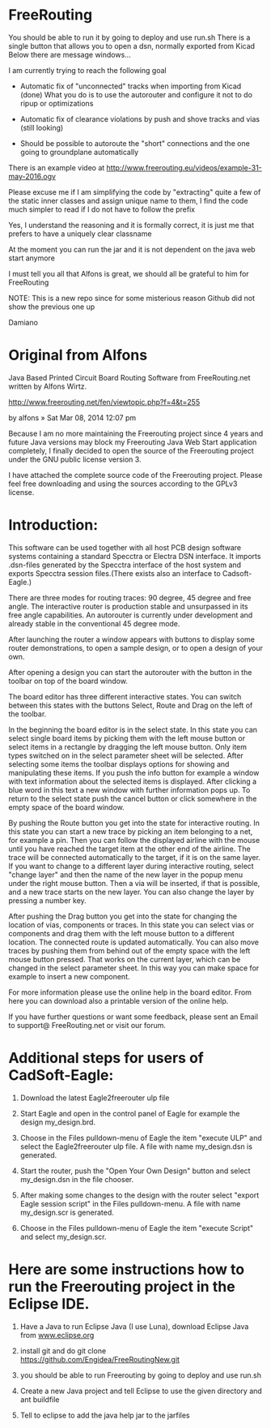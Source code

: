 FreeRouting
===========

You should be able to run it by going to deploy and use run.sh
There is a single button that allows you to open a dsn, normally exported from Kicad
Below there are message windows...

I am currently trying to reach the following goal

- Automatic fix of "unconnected" tracks when importing from Kicad (done)
  What you do is to use the autorouter and configure it not to do ripup or optimizations

- Automatic fix of clearance violations by push and shove tracks and vias (still looking)

- Should be possible to autoroute the "short" connections and the one going to groundplane automatically

There is an example video at http://www.freerouting.eu/videos/example-31-may-2016.ogv

Please excuse me if I am simplifying the code by "extracting" quite a few of the static inner classes and assign unique
name to them, I find the code much simpler to read if I do not have to follow the prefix

Yes, I understand the reasoning and it is formally correct, it is just me that prefers to have a uniquely clear classname

At the moment you can run the jar and it is not dependent on the java web start anymore

I must tell you all that Alfons is great, we should all be grateful to him for FreeRouting

NOTE: This is a new repo since for some misterious reason Github did not show the previous one up


Damiano


Original from Alfons
===========

Java Based Printed Circuit Board Routing Software from FreeRouting.net written by Alfons Wirtz.

http://www.freerouting.net/fen/viewtopic.php?f=4&t=255

by alfons » Sat Mar 08, 2014 12:07 pm

Because I am no more maintaining the Freerouting project since 4 years and future Java versions may block my Freerouting Java Web Start application completely, I finally decided to open the source of the Freerouting project under the GNU public license version 3.

I have attached the complete source code of the Freerouting project. Please feel free downloading and using the sources according to the GPLv3 license.
 

Introduction:
=============

This software can be used together with all host PCB design software systems containing a standard Specctra or Electra DSN interface. It imports .dsn-files generated by the Specctra interface of the host system and exports Specctra session files.(There exists also an interface to Cadsoft-Eagle.)

There are three modes for routing traces: 90 degree, 45 degree and free angle. 
The interactive router is production stable and unsurpassed in its free angle capabilities. 
An autorouter is currently under development and already stable in the conventional 45 degree mode.

After launching the router a window appears with buttons to display some router demonstrations, to open a sample design, or to open a design of your own.

After opening a design you can start the autorouter with the button in the toolbar on top of the board window.

The board editor has three different interactive states. You can switch between this states with the buttons Select, Route and Drag on the left of the toolbar.

In the beginning the board editor is in the select state. In this state you can select single board items by picking them with the left mouse button or select items in a rectangle by dragging the left mouse button. Only item types switched on in the select parameter sheet will be selected. After selecting some items the toolbar displays options for showing and manipulating these items. If you push the info button for example a window with text information about the selected items is displayed. After clicking a blue word in this text a new window with further information pops up. To return to the select state push the cancel button or click somewhere in the empty space of the board window.

By pushing the Route button you get into the state for interactive routing. In this state you can start a new trace by picking an item belonging to a net, for example a pin. Then you can follow the displayed airline with the mouse until you have reached the target item at the other end of the airline. The trace will be connected automatically to the target, if it is on the same layer. If you want to change to a different layer during interactive routing, select "change layer" and then the name of the new layer in the popup menu under the right mouse button. Then a via will be inserted, if that is possible, and a new trace starts on the new layer. You can also change the layer by pressing a number key.

After pushing the Drag button you get into the state for changing the location of vias, components or traces. In this state you can select vias or components and drag them with the left mouse button to a different location. The connected route is updated automatically. You can also move traces by pushing them from behind out of the empty space with the left mouse button pressed. That works on the current layer, which can be changed in the select parameter sheet. In this way you can make space for example to insert a new component.

For more information please use the online help in the board editor. From here you can download also a printable version of the online help.

If you have further questions or want some feedback, please sent an Email to support@ FreeRouting.net or visit our forum.

Additional steps for users of CadSoft-Eagle:
============================================

1) Download the latest Eagle2freerouter ulp file

2) Start Eagle and open in the control panel of Eagle for example the design my_design.brd.

3) Choose in the Files pulldown-menu of Eagle the item "execute ULP" and select the Eagle2freerouter ulp file. A file with name my_design.dsn is generated.

4) Start the router, push the "Open Your Own Design" button and select my_design.dsn in the file chooser.

5) After making some changes to the design with the router select "export Eagle session script" in the Files pulldown-menu. A file with name my_design.scr is generated.

6) Choose in the Files pulldown-menu of Eagle the item "execute Script" and select my_design.scr.


Here are some instructions how to run the Freerouting project in the Eclipse IDE.
==================================================================================

1) Have a Java to run Eclipse Java (I use Luna), download Eclipse Java from www.eclipse.org

2) install git and do
   git clone https://github.com/Engidea/FreeRoutingNew.git

3) you should be able to run Freerouting by going to deploy and use run.sh

4) Create a new Java project and tell Eclipse to use the given directory and ant buildfile

5) Tell to eclipse to add the java help jar to the jarfiles 

